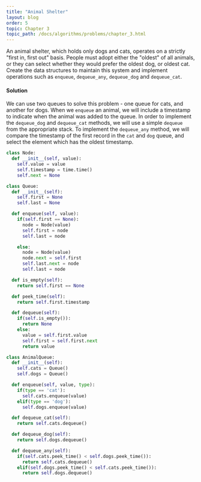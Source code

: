 ```yaml
---
title: "Animal Shelter"
layout: blog
order: 5
topic: Chapter 3
topic_path: /docs/algorithms/problems/chapter_3.html
---
```

An animal shelter, which holds only dogs and cats, operates on a strictly "first in, first out" basis. People must adopt either the "oldest" of all animals, or they can select whether they would prefer the oldest dog, or oldest cat. Create the data structures to maintain this system and implement operations such as `enqueue`, `dequeue_any`, `dequeue_dog` and `dequeue_cat`.

#### Solution
We can use two queues to solve this problem - one queue for cats, and another for dogs. When we `enqueue` an animal, we will include a timestamp to indicate when the animal was added to the queue. In order to implement the `dequeue_dog` and `dequeue_cat` methods, we will use a simple `dequeue` from the appropriate stack. To implement the `dequeue_any` method, we will compare the timestamp of the first record in the `cat` and `dog` queue, and select the element which has the oldest timestamp.

```python
class Node:
  def __init__(self, value):
    self.value = value
    self.timestamp = time.time()
    self.next = None

class Queue:
  def __init__(self):
    self.first = None
    self.last = None

  def enqueue(self, value):
    if(self.first == None):
      node = Node(value)
      self.first = node
      self.last = node

    else:
      node = Node(value)
      node.next = self.first
      self.last.next = node
      self.last = node

  def is_empty(self):
    return self.first == None

  def peek_time(self):
    return self.first.timestamp

  def dequeue(self):
    if(self.is_empty()):
      return None
    else:
      value = self.first.value
      self.first = self.first.next
      return value

class AnimalQueue:
  def __init__(self):
    self.cats = Queue()
    self.dogs = Queue()

  def enqueue(self, value, type):
    if(type == 'cat'):
      self.cats.enqueue(value)
    elif(type == 'dog'):
      self.dogs.enqueue(value)

  def dequeue_cat(self):
    return self.cats.dequeue()

  def dequeue_dog(self):
    return self.dogs.dequeue()

  def dequeue_any(self):
    if(self.cats.peek_time() < self.dogs.peek_time()):
      return self.cats.dequeue()
    elif(self.dogs.peek_time() < self.cats.peek_time()):
      return self.dogs.dequeue()
``` 